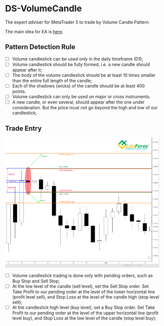 # DS-VolumeCandle
The expert adviser for MetaTrader 5 to trade by Volume Candle Pattern

The main idea for EA is [here](https://www.litefinance.org/blog/for-beginners/volume-candlestick-strategy/).

## Pattern Detection Rule

- [ ] Volume candlestick can be used only in the daily timeframe (D1);
- [ ] Volume candlestick should be fully formed, i.e. a new candle should appear after it;
- [ ] The body of the volume candlestick should be at least 10 times smaller than the entire full length of the candle;
- [ ] Each of the shadows (wicks) of the candle should be at least 400 points.
- [ ] Volume candlestick can only be used on major or cross instruments.
- [ ] A new candle, or even several, should appear after the one under consideration. But the price must not go beyond the high and low of our candlestick;

## Trade Entry

![Trade Entry](img/UM001.%20Trade%20Entry.png)
- [ ] Volume candlestick trading is done only with pending orders, such as Buy Stop and Sell Stop;
- [ ] At the low level of the candle (sell level), set the Sell Stop order. Set Take Profit to our pending order at the level of the lower horizontal line (profit level sell), and Stop Loss at the level of the candle high (stop level sell);
- [ ] At the candlestick high level (buy level), set a Buy Stop order. Set Take Profit to our pending order at the level of the upper horizontal line (profit level buy), and Stop Loss at the low level of the candle (stop level buy);

